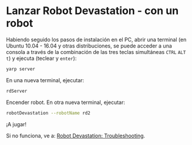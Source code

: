 # Lanzar Robot Devastation - con un robot

Habiendo seguido los pasos de instalación en el PC, abrir una terminal (en Ubuntu 10.04 - 16.04 y otras distribuciones, se puede acceder a una consola a través de la combinación de las tres teclas simultáneas `CTRL` `ALT` `t`) y ejecuta (teclear y `enter`):

```bash
yarp server
```

En una nueva terminal, ejecutar:

```bash
rdServer
```

Encender robot. En otra nueva terminal, ejecutar:

```bash
robotDevastation --robotName rd2
```

¡A jugar!

Si no funciona, ve a: [Robot Devastation: Troubleshooting](http://asrob.uc3m.es/index.php/Robot_Devastation:_Troubleshooting).

